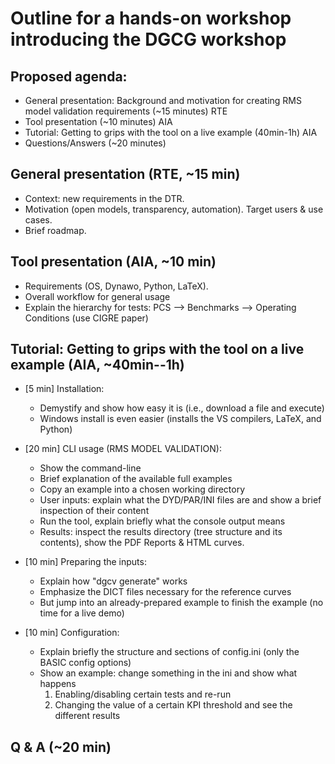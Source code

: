 
# Outline for a hands-on workshop introducing the DGCG workshop


## Proposed agenda:
- General presentation: Background and motivation for creating RMS model validation requirements (~15 minutes) RTE
- Tool presentation (~10 minutes) AIA
- Tutorial: Getting to grips with the tool on a live example (40min-1h) AIA
- Questions/Answers (~20 minutes)


## General presentation (RTE, ~15 min)
- Context: new requirements in the DTR.
- Motivation (open models, transparency, automation). Target users & use cases.
- Brief roadmap.


## Tool presentation (AIA, ~10 min)
- Requirements (OS, Dynawo, Python, LaTeX).
- Overall workflow for general usage
- Explain the hierarchy for tests: PCS --> Benchmarks --> Operating Conditions (use CIGRE paper)


## Tutorial: Getting to grips with the tool on a live example (AIA, ~40min--1h)

- [5 min] Installation:
    * Demystify and show how easy it is (i.e., download a file and execute)
    * Windows install is even easier (installs the VS compilers, LaTeX, and Python)

- [20 min] CLI usage (RMS MODEL VALIDATION):
    * Show the command-line
    * Brief explanation of the available full examples
    * Copy an example into a chosen working directory
    * User inputs: explain what the DYD/PAR/INI files are and show a brief inspection of their content
    * Run the tool, explain briefly what the console output means
    * Results: inspect the results directory (tree structure and its contents), show the PDF Reports & HTML curves.

- [10 min] Preparing the inputs:
    * Explain how "dgcv generate" works
    * Emphasize the DICT files necessary for the reference curves
    * But jump into an already-prepared example to finish the example (no time for a live demo)

- [10 min] Configuration:
    * Explain briefly the structure and sections of config.ini  (only the BASIC config options)
    * Show an example: change something in the ini and show what happens
        1. Enabling/disabling certain tests and re-run
        2. Changing the value of a certain KPI threshold and see the different results


## Q & A (~20 min)



